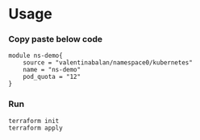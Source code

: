 # Usage
### Copy paste below code 

```
module ns-demo{
    source = "valentinabalan/namespace0/kubernetes"
    name = "ns-demo"
    pod_quota = "12"
}
```

### Run
```
terraform init
terraform apply